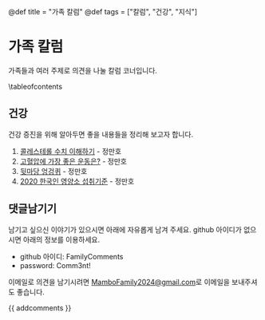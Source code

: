 @def title = "가족 칼럼"
@def tags = ["칼럼", "건강", "지식"]

# 가족 칼럼

가족들과 여러 주제로 의견을 나눌 칼럼 코너입니다.

\tableofcontents <!-- you can use \toc as well -->



## 건강

건강 증진을 위해 알아두면 좋을 내용들을 정리해 보고자 합니다.

1. [콜레스테롤 수치 이해하기](/column/health/cholesterol/) - 정만호
1. [고혈압에 가장 좋은 운동은?](/column/health/highBloodPressureExercise/) - 정만호
1. [뒷마당 엉겅퀴](/column/health/thistle) - 정만호
1. [2020 한국인 영양소 섭취기준](/column/health/KoreanNutritionGuide) - 정만호

## 댓글남기기

남기고 싶으신 이야기가 있으시면 아래에 자유롭게 남겨 주세요. github 아이디가 없으시면 아래의 정보를 이용하세요.

* github 아이디: FamilyComments
* password: Comm3nt!

이메일로 의견을 남기시려면 [MamboFamily2024@gmail.com](mailto:MamboFamily2024@gmail.com)로 이메일을 보내주셔도 좋습니다.

{{ addcomments }}